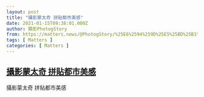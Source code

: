 ```yaml
---
layout: post
title: "攝影蒙太奇 拼貼都市美感"
date: 2021-01-15T09:38:01.000Z
author: 顯影PhotogStory
from: https://matters.news/@PhotogStory/%25E6%2594%259D%25E5%25BD%25B1%25E8%2592%2599%25E5%25A4%25AA%25E5%25A5%2587-%25E6%258B%25BC%25E8%25B2%25BC%25E9%2583%25BD%25E5%25B8%2582%25E7%25BE%258E%25E6%2584%259F-bafyreidimocjrlvtyj7shkzyz63tdvxdilk6vzrgdfg4hxg3arwatf6ipe
tags: [ Matters ]
categories: [ Matters ]
---
```

<!--1610703481000-->
[攝影蒙太奇 拼貼都市美感](https://matters.news/@PhotogStory/%25E6%2594%259D%25E5%25BD%25B1%25E8%2592%2599%25E5%25A4%25AA%25E5%25A5%2587-%25E6%258B%25BC%25E8%25B2%25BC%25E9%2583%25BD%25E5%25B8%2582%25E7%25BE%258E%25E6%2584%259F-bafyreidimocjrlvtyj7shkzyz63tdvxdilk6vzrgdfg4hxg3arwatf6ipe)
------

<div>
攝影蒙太奇 拼貼都市美感
</div>

